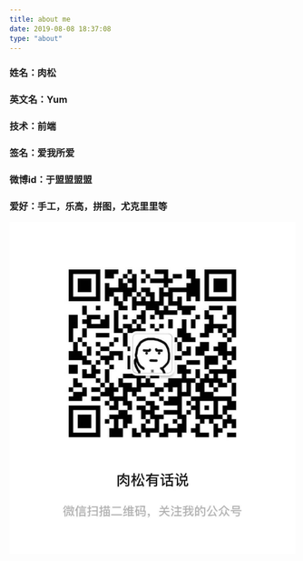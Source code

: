 ```yaml
---
title: about me
date: 2019-08-08 18:37:08
type: "about"
---
```


### 姓名：肉松
### 英文名：Yum
### 技术：前端
### 签名：爱我所爱
### 微博id：于盟盟盟盟
### 爱好：手工，乐高，拼图，尤克里里等
![image](./gongzonghao.jpg)
